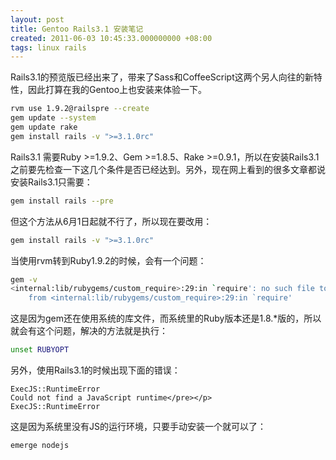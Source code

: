 ```yaml
---
layout: post
title: Gentoo Rails3.1 安装笔记
created: 2011-06-03 10:45:33.000000000 +08:00
tags: linux rails
---
```


Rails3.1的预览版已经出来了，带来了Sass和CoffeeScript这两个另人向往的新特性，因此打算在我的Gentoo上也安装来体验一下。

```bash
rvm use 1.9.2@railspre --create
gem update --system
gem update rake
gem install rails -v ">=3.1.0rc"
```

Rails3.1 需要Ruby >=1.9.2、Gem >=1.8.5、Rake >=0.9.1，所以在安装Rails3.1之前要先检查一下这几个条件是否已经达到。另外，现在网上看到的很多文章都说安装Rails3.1只需要：

```bash
gem install rails --pre
```

但这个方法从6月1日起就不行了，所以现在要改用：

```bash
gem install rails -v ">=3.1.0rc"
```

当使用rvm转到Ruby1.9.2的时候，会有一个问题：

```bash
gem -v
<internal:lib/rubygems/custom_require>:29:in `require': no such file to load -- auto_gem (LoadError)
	from <internal:lib/rubygems/custom_require>:29:in `require'
```

这是因为gem还在使用系统的库文件，而系统里的Ruby版本还是1.8.\*版的，所以就会有这个问题，解决的方法就是执行：
```bash
unset RUBYOPT
```

另外，使用Rails3.1的时候出现下面的错误：

```
ExecJS::RuntimeError
Could not find a JavaScript runtime</pre></p>
ExecJS::RuntimeError
```

这是因为系统里没有JS的运行环境，只要手动安装一个就可以了：

```bash
emerge nodejs
```
